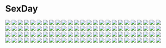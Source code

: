 # SexDay
![](https://konachan.com/image/5031896bf5f325e1eeba5c16ab846662/Konachan.com%20-%20273223%20atelier%20atelier_totori%20brown_eyes%20brown_hair%20building%20city%20clouds%20dress%20headdress%20long_hair%20signed%20sky%20staff%20stairs%20swd3e2%20totooria_helmold.jpg)
![](https://konachan.com/jpeg/f58f149a38df49b4820177a96fc6ce5f/Konachan.com%20-%20282129%20bikini%20blue_eyes%20blush%20brown_hair%20cameltoe%20cura%20flat_chest%20game_cg%20loli%20long_hair%20lose%20monobeno%20navel%20swimsuit%20tan_lines%20twintails%20wristwear.jpg)
![](https://konachan.com/image/d80ba36b6d43291e4d00a2b273df7757/Konachan.com%20-%20280026%20close%20flowers%20megurine_luka%20meola%20polychromatic%20vocaloid.jpg)
![](https://konachan.com/image/d292546909c34e88b91b4fc397b15610/Konachan.com%20-%2039571%20hidamari_sketch%20ume_aoki%20yuno.jpg)
![](https://konachan.com/jpeg/463f791903d5f564e57e502e0e181baf/Konachan.com%20-%2065413%20animal_ears%20catgirl%20fang%20genderswap%20maid%20sakurai_tomoki%20sora_no_otoshimono%20tail%20thighhighs%20vector.jpg)
![](https://konachan.com/image/82cf1be41fb45224ccbc62f969d2e084/Konachan.com%20-%20252508%202girls%20aliasing%20black_hair%20blonde_hair%20dress%20long_hair%20lpip%20original%20wings.jpg)
![](https://konachan.com/image/6acd62964403302baf223915c7804c21/Konachan.com%20-%20179205%20bed%20blush%20dress%20headdress%20izayoi_sakuya%20knife%20maid%20purple_hair%20red_eyes%20short_hair%20suisai.%20thighhighs%20touhou.jpg)
![](https://konachan.com/image/aeb5b0ea2bb2a96223189785e86de932/Konachan.com%20-%2096658%20aqua_eyes%20aqua_hair%20food%20hatsune_miku%20ice_cream%20long_hair%20panties%20striped_panties%20suzui_narumi%20thighhighs%20tie%20twintails%20underwear%20vocaloid.jpg)
![](https://konachan.com/jpeg/e104100a5d7acfcf7a3b7e5b443f4d57/Konachan.com%20-%20238739%20aqua_eyes%20blush%20breast_hold%20breasts%20cameltoe%20cleavage%20flowers%20game_cg%20glasses%20long_hair%20nipples%20panties%20red_hair%20see_through%20skyfish%20underwear%20wori.jpg)
![](https://konachan.com/jpeg/4bb46b0fd02e769b0ecb72fe921bb9be/Konachan.com%20-%2045068%20maid%20maria_holic%20shinouji_matsurika%20vector.jpg)
![](https://konachan.com/image/0950cf7150851f22b3dbdb14cba2177c/Konachan.com%20-%20244546%20ass%20black_hair%20breasts%20cherry_blossoms%20demon%20fate_grand_order%20fate_%28series%29%20flowers%20food%20fruit%20horns%20nishimura_eri%20petals%20short_hair%20signed%20water.jpg)
![](https://konachan.com/jpeg/ca982e23ea0a61d0c641679471955dfd/Konachan.com%20-%20228281%20anal%20blush%20censored%20clouds%20cum%20dildo%20green_eyes%20kurosawa_ruby%20leaves%20nosa%20penis%20pussy%20red_hair%20sex%20short_hair%20sky%20swimsuit%20thighhighs%20twintails.jpg)
![](https://konachan.com/jpeg/91fe0551171e1f387a24f7ffa9b475e2/Konachan.com%20-%20225731%20ass%20bell%20breasts%20catgirl%20cleavage%20clouds%20drums%20foxgirl%20garter%20glasses%20guitar%20katana%20kiltaka%20mecha%20original%20piano%20rope%20sky%20sword%20tail%20torii%20weapon.jpg)
![](https://konachan.com/image/757185402efef1a5972ab3529fdf3b4a/Konachan.com%20-%2025379%20anthropomorphism%20apple%20food%20fruit%20hirai_yukio%20kakuaki%20mac%20os9%20os-tan%20sonata.jpg)
![](https://konachan.com/jpeg/e0f43f63e87dc395d3ea00a1e6a72604/Konachan.com%20-%20157476%20animal%20blue_eyes%20blue_hair%20bottle_miku%20bubbles%20fish%20gunni%20hatsune_miku%20thighhighs%20vocaloid%20water.jpg)
![](https://konachan.com/image/d5d2bb5710ebca0c9117cac810037caf/Konachan.com%20-%20168057%20bow%20brown_eyes%20dress%20fang%20flowers%20horns%20ninjinshiru%20orange_hair%20original%20petals%20rose%20short_hair%20umbrella.jpg)
![](https://konachan.com/image/417de20a35bdaf1153a69260d0205bd7/Konachan.com%20-%20202236%20animal_ears%20blush%20cameltoe%20close%20erect_nipples%20gizensha%20jpeg_artifacts%20original%20panties%20see_through%20short_hair%20stockings%20thighhighs%20underwear%20wolfgirl.jpg)
![](https://konachan.com/image/14afd9e0039e6b3d7151f577d0b97df0/Konachan.com%20-%2040523%20blonde_hair%20blue_eyes%20charlotte_francia%20long_hair%20oyari_ashito%20quartett%21%20school_uniform.jpg)
![](https://konachan.com/jpeg/12115b0cd20adb47cf0b40ade908e82e/Konachan.com%20-%20130266%20air%20feathers%20kamio_misuzu%20key%20kirishima_kano%20ribbons%20sky%20tohno_minagi.jpg)
![](https://konachan.com/jpeg/8a8aa994b1d717443ddc3c661eb7aab4/Konachan.com%20-%20256187%20anthropomorphism%20azur_lane%20blonde_hair%20blush%20clouds%20kazenokaze%20long_hair%20navel%20no_bra%20school_uniform%20skirt%20sky%20thighhighs%20underboob%20weapon%20yellow_eyes.jpg)
![](https://konachan.com/image/15ed4c9dfd9fdc6c469af21df3a8a096/Konachan.com%20-%20146037%20jpeg_artifacts%20kuhouin_murasaki%20kure-nai.jpg)
![](https://konachan.com/jpeg/323bfe73ce3ae5b15f9101ca411bac59/Konachan.com%20-%20305947%20black%20braids%20long_hair%20nanomortis%20original%20polychromatic%20ponytail.jpg)
![](https://konachan.com/image/b27aeaa529a36e1a67006af88a023b2b/Konachan.com%20-%20156293%20dress%20flowers%20hatsune_miku%20long_hair%20nonaka_hako%20twintails%20vocaloid.jpg)
![](https://konachan.com/image/532d71b5441a5144a21de89b3214e58e/Konachan.com%20-%2098932%20alice_%28bloody_rondo%29%20bloody_rondo%20calendar%20gun%20kamizu_sayaka%20luna_freed_queen%20lynette_vance%20nikaidou_rinko%20sakaki_maki%20tagme%20thighhighs%20weapon.jpg)
![](https://konachan.com/image/e0ac26135c0c663b1db6f0f7ffd8b2d3/Konachan.com%20-%20130125%20inu_x_boku_ss%20shirakiin_ririchiyo.jpg)
![](https://konachan.com/jpeg/9cfb0d18c05103a2ffe5501aee7d1cdb/Konachan.com%20-%2054067%20asahina_mikuru%20nagato_yuki%20suzumiya_haruhi%20suzumiya_haruhi_no_yuutsu%20tsuruya%20vector.jpg)
![](https://konachan.com/jpeg/eb2d01c68ffdfabee74f6c413c420c65/Konachan.com%20-%20297232%202girls%20animal_ears%20azur_lane%20blue_eyes%20breasts%20brown_hair%20cleavage%20fire%20foxgirl%20gloves%20magic%20mask%20mk_%28lazymk%29%20red_eyes%20tail%20thighhighs%20white_hair.jpg)
![](https://konachan.com/jpeg/c095658fd4b8eafbcb16e3e119a8a408/Konachan.com%20-%20259194%202girls%20black_hair%20brown_hair%20flowers%20kiss%20long_hair%20original%20red_eyes%20ribbons%20school_uniform%20sheepd%20short_hair%20shoujo_ai.jpg)
![](https://konachan.com/jpeg/539d4d500a3e8b00615073a1daef1b2f/Konachan.com%20-%20195932%20black_hair%20blue_eyes%20katagiri_%28a1466502%29%20long_hair%20original%20skintight%20twintails%20white.jpg)
![](https://konachan.com/jpeg/a8871417a20283790928e73353ec1b4e/Konachan.com%20-%20250747%20animal_ears%20bra%20building%20grass%20kayakooooo%20original%20panties%20popsicle%20see_through%20summer%20underwear%20wet.jpg)
![](https://konachan.com/image/55f13389b7aeb6be1e98653102d55ab0/Konachan.com%20-%2054236%20eruka_frog%20soul_eater%20white.jpg)
![](https://konachan.com/image/c59c55004cc932f366b4e0381757103b/Konachan.com%20-%20114469%20amami_haruka%20bikini%20hoshii_miki%20idolmaster%20iyakun%20kisaragi_chihaya%20minase_iori%20shijou_takane%20swimsuit.jpg)
![](https://konachan.com/jpeg/ddc0056b6e09e4fc3264ca9a6bb2f617/Konachan.com%20-%20267355%20ariella_lu%20bikini%20blush%20bow%20breasts%20brown_eyes%20brown_hair%20cleavage%20gray_hair%20green_eyes%20group%20korie_riko%20navel%20red_hair%20short_hair%20swimsuit.jpg)
![](https://konachan.com/jpeg/f45e246b09841b370f6d6107c7560c32/Konachan.com%20-%20123482%20blue_eyes%20bow%20butterfly%20dress%20fk%20gray_hair%20green_eyes%20hat%20katana%20myon%20night%20pink_eyes%20pink_hair%20ribbons%20short_hair%20sky%20sword%20touhou%20tree%20weapon.jpg)
![](https://konachan.com/image/ad2f91a0e13e32cf7c97b23420b8590b/Konachan.com%20-%20252228%20846-gou%20ass%20barefoot%20black_hair%20dark_skin%20fate_grand_order%20fate_%28series%29%20long_hair%20panties%20scheherazade_%28fate_grand_order%29%20underwear.jpg)
![](https://konachan.com/image/77b619d1fd9fb12f1bf03548014d5c3d/Konachan.com%20-%2045250%20akatsuki_no_goei%20bikini%20kurayashiki_tae%20nikaidoh_reika%20swimsuit%20syangrila%20tomose_shunsaku.jpg)
![](https://konachan.com/image/57d7b0a6d141927fb955cb7662d71a14/Konachan.com%20-%20182006%20armor%20black_hair%20c.z.%20long_hair%20original%20pixiv_fantasia%20ruins%20stockings%20weapon.jpg)
![](https://konachan.com/jpeg/2b60615f3dbb3587a526eec66cd7aa25/Konachan.com%20-%20250015%20annin_doufu%20blue_eyes%20brown_hair%20dress%20headband%20idolmaster%20idolmaster_cinderella_girls%20kudou_shinobu%20microphone%20short_hair%20wristwear.jpg)
![](https://konachan.com/image/9a96aeab36b566909adb958f2a9604e3/Konachan.com%20-%20133769%20black_hair%20blue_eyes%20brown_hair%20chinese_clothes%20food%20nardack%20original%20red_eyes%20scan.jpg)
![](https://konachan.com/jpeg/f1a00b3414e1cbc373fc2392cf569b9e/Konachan.com%20-%20124976%20blue_eyes%20blush%20censored%20fang%20fellatio%20game_cg%20happoubi_jin%20kagarino_kirie%20long_hair%20omega_star%20penis%20thighhighs%20twintails%20vampire%20white_hair.jpg)
![](https://konachan.com/image/239a423dd4b04f19b495cc41d9244532/Konachan.com%20-%20284306%202girls%20brown_hair%20green_eyes%20long_hair%20maid%20masatoki%20original%20purple_eyes%20shoujo_ai.jpg)
![](https://konachan.com/image/fb99ae13bd94897528e8ec304ee3b3fc/Konachan.com%20-%2022615%20dears%20megami%20miu_%28dears%29%20ren_%28dears%29%20scan%20swimsuit%20yoshimine_mitsuka.jpg)
![](https://konachan.com/image/670fb527726e8973acef2cb297c623e8/Konachan.com%20-%20125197%20dress%20fire%20fujiwara_no_mokou%20houraisan_kaguya%20long_hair%20moneti_%28daifuku%29%20red_eyes%20touhou.jpg)
![](https://konachan.com/image/5255e806b1f8c1055dd4453375c9ed26/Konachan.com%20-%20214862%20breasts%20brown_hair%20nipples%20no_bra%20original%20red_eyes%20saikun2013%20thighhighs.jpg)
![](https://konachan.com/jpeg/8ac55030b82ff42f604288da39e951a2/Konachan.com%20-%20132313%20accel_world%20close%20kuro_yuki_hime%20transparent.jpg)
![](https://konachan.com/image/227159f68c5a05730a7322699482d6ed/Konachan.com%20-%2010095%20barasuishou%20eyepatch%20rozen_maiden%20sword%20weapon.jpg)
![](https://konachan.com/image/6908d78fd4fbca6774b852743c1ac89f/Konachan.com%20-%20216048%20barefoot%20candy%20dress%20gloves%20long_hair%20miyoshino%20original%20purple_eyes%20purple_hair%20socks%20twintails.jpg)
![](https://konachan.com/jpeg/b17042e6026310d9aebb0a3d1a1b415f/Konachan.com%20-%20167047%20bikini%20black_hair%20breasts%20brown_eyes%20choker%20cleavage%20eyepatch%20gloves%20green_eyes%20headband%20long_hair%20pool%20short_hair%20swimsuit%20thighhighs%20toudori%20water.jpg)
![](https://konachan.com/image/4bc32f2d2bdd74d0a5aa1a7fad497851/Konachan.com%20-%20193493%20and%20bikini%20blue_eyes%20breasts%20brown_hair%20choker%20christmas%20dark_skin%20gloves%20group%20hat%20long_hair%20ponytail%20santa_hat%20swimsuit%20white_hair%20wink%20yellow_eyes.jpg)
![](https://konachan.com/jpeg/dbe27a7a3b5ebc1ae1e259b65df27dad/Konachan.com%20-%2087103%20black_hair%20blush%20brown_eyes%20close%20k-on%21%20long_hair%20nakano_azusa%20twintails%20white.jpg)
![](https://konachan.com/image/dc6ef5637c137ab511f75a38c214904d/Konachan.com%20-%2073292%20aliasing%20kagamine_len%20kagamine_rin%20male%20vocaloid.jpg)
![](https://konachan.com/jpeg/e711e842e2cb0818fbae17691bde47b6/Konachan.com%20-%20129228%20akabeisoft2%20brown_eyes%20brown_hair%20dress%20game_cg%20hug%20kourin_no_machi_lavender_no_shoujo%20loli%20riko_sada%20tears%20yuuki_hagure.jpg)
![](https://konachan.com/jpeg/1f995ee35b14042cdf3dd7c7e9c47c93/Konachan.com%20-%2085667%20aqua_hair%20blue_eyes%20dress%20hatsune_miku%20twintails%20vocaloid.jpg)
![](https://konachan.com/image/04b4f72585e6a1913b1b848dfeb147a7/Konachan.com%20-%20237002%20animal%20breasts%20cleavage%20crystalline%20fire%20jpeg_artifacts%20long_hair%20navel%20panties%20ponytail%20red_eyes%20red_hair%20sunimu%20tagme_%28character%29%20underwear%20wolf.jpg)
![](https://konachan.com/image/4cf73d13d41fad7f0a46d381454c0992/Konachan.com%20-%20182681%20all_male%20book%20brown_hair%20city%20clouds%20drink%20food%20gray_eyes%20guitar%20instrument%20leaves%20lvycqt%20male%20microphone%20nico_nico_singer%20paper%20short_hair.jpg)
![](https://konachan.com/image/91ebfe8839b0443bd55547958302b474/Konachan.com%20-%20142953%20blonde_hair%20breasts%20brown_eyes%20cleavage%20dress%20fairy_tail%20food%20headdress%20ice_cream%20lucy_heartfilia%20maid%20scan%20tattoo%20thighhighs%20twintails.jpg)
![](https://konachan.com/image/7ed65f6ff52b9a0af7938d22be9451fc/Konachan.com%20-%20104174%2077%20animal%20blue_eyes%20cat%20game_cg%20grass%20kazamai_sakura%20mikagami_mamizu%20pink_hair%20rabbit%20school_uniform%20short_hair%20tiger%20twintails%20whirlpool.jpg)
![](https://konachan.com/jpeg/eca6130912cb4b4ffa8221c8506882b6/Konachan.com%20-%20231997%20anal%20animal_ears%20aqua_hair%20blue_eyes%20breasts%20catgirl%20dress%20nipples%20pussy_juice%20rem_%28re%3Azero%29%20sayori%20tail%20thighhighs%20third-party_edit%20wet%20white.jpg)
![](https://konachan.com/image/30ee4b49a46a34bdbd879231b6ebd5f6/Konachan.com%20-%20290622%20autumn%20azur_lane%20green_eyes%20group%20hoodie%20kayura_yuka%20long_hair%20orange_eyes%20pink_eyes%20pink_hair%20ponytail%20signed%20thighhighs%20twintails%20white_hair.jpg)
![](https://konachan.com/jpeg/0688da3c2533ab449f4177c6eb41b708/Konachan.com%20-%2079740%20ganesagi%20hatsune_miku%20miku_append%20twintails%20vocaloid.jpg)
![](https://konachan.com/image/dcddf24e23ee6bca566a6466ac01d2a8/Konachan.com%20-%2042595%20beach%20blue_eyes%20brown_hair%20hat%20kaizu_sana%20matsushita_makako%20rakko%20ribbons%20school_uniform%20_summer%20water%20wet.jpg)
![](https://konachan.com/image/dd0c3ce3457e0c501565b1ac6f18a26c/Konachan.com%20-%20178653%202girls%20anthropomorphism%20bath%20breasts%20hayakawa_akari%20hyuuga_%28kancolle%29%20ise_%28kancolle%29%20kantai_collection%20nude%20onsen%20water.jpg)
![](https://konachan.com/image/5d2b5a3e78ca302b34140b4508b9fce0/Konachan.com%20-%20201689%20animal%20aqua_eyes%20aqua_hair%20bird%20boots%20braids%20fan%20grass%20ia%20kaito%20leaves%20long_hair%20male%20meiko%20popsicle%20shorts%20summer%20tree%20twintails%20vocaloid%20wink.jpg)
![](https://konachan.com/image/ceaec238e4df10c31233cfa84972c2af/Konachan.com%20-%20169825%20animal%20bird%20breasts%20cleavage%20clouds%20dragon%20dress%20flowers%20hat%20long_hair%20lorna%20mabinogi%20nao%20necklace%20rainbow%20scenic%20sheep%20sunflower%20tougami%20water.jpg)
![](https://konachan.com/jpeg/b8590fbf4bbbfe2edb1ee19ed05325f4/Konachan.com%20-%20298321%20bed%20blush%20bra%20brown_eyes%20brown_hair%20kouhai_shoujo%20nanasea74%20necklace%20open_shirt%20school_uniform%20uki_%28kouhai_shoujo%29%20underwear.jpg)
![](https://konachan.com/jpeg/dfa8f7a316a17416cb50df57aa9daf11/Konachan.com%20-%20247438%20game_cg%20hanabusa_koharu%20hatsujou_sprinkle%20male%20mikagami_mamizu%20whirlpool.jpg)
![](https://konachan.com/jpeg/814c45b22420661621493278a13ff1ae/Konachan.com%20-%20286580%20animal%20bird%20building%20clouds%20grass%20hoodie%20long_hair%20mocha_%28cotton%29%20original%20pantyhose%20scenic%20signed%20skirt%20sky%20sunset%20water.jpg)
![](https://konachan.com/image/4541bdeb1664646ff35d346f20dc5a0b/Konachan.com%20-%2087282%202girls%20animal%20ass%20blonde_hair%20breasts%20cameltoe%20cat%20nipples%20nyamsas%20nyan_koi%21%20open_shirt%20panties%20pussy%20tail%20thighhighs%20twins%20underwear%20yellow_eyes.jpg)
![](https://konachan.com/jpeg/af42577b917ae26e004f92c1e7ff555e/Konachan.com%20-%20294080%202girls%20black_hair%20brown_hair%20car%20glasses%20jettoburikku%20original%20rain%20short_hair%20shorts%20signed%20water.jpg)
![](https://konachan.com/jpeg/091f41afa6255a559afa7c2068eb1b78/Konachan.com%20-%20296167%202girls%20breasts%20cleavage%20fireworks%20haribote_%28tarao%29%20japanese_clothes%20long_hair%20nakano_itsuki%20nakano_nino%20no_bra%20nopan%20red_hair%20yukata.jpg)
![](https://konachan.com/image/b556ae74a3828443b7149b6ed3f04396/Konachan.com%20-%20111714%20brown_hair%20dress%20fire%20game_cg%20hat%20jpeg_artifacts%20loli%20magic%20pink_eyes%20red%20ribbons%20seiranden_ai%20short_hair%20tel-o%20yamiyo_ni_odore.jpg)
![](https://konachan.com/image/b4d2ddbf6be05aa8d18fcfaf0c074b0e/Konachan.com%20-%20284263%20anthropomorphism%20azur_lane%20breasts%20clouds%20cropped%20dress%20gray_hair%20maid%20ochinsama%20red_eyes%20short_hair%20sirius_%28azur_lane%29%20sky.jpg)
![](https://konachan.com/image/9120a87847370da5578d60979587ce3c/Konachan.com%20-%20294760%20bow%20gloves%20green_eyes%20headband%20katana%20konpaku_youmu%20rin_falcon%20shirt%20short_hair%20skirt%20sword%20touhou%20weapon%20white_hair.jpg)
![](https://konachan.com/image/ac3ae9524000807b2c0800f8421a0d6e/Konachan.com%20-%2026317%20edward_elric%20fullmetal_alchemist%20moon.jpg)
![](https://konachan.com/jpeg/170b691dcb9d4484a287e6edccb28d96/Konachan.com%20-%20231970%20building%20clouds%20gloves%20green_eyes%20gun%20headphones%20night%20original%20skirt%20stars%20thighhighs%20twintails%20water%20weapon%20you_%28shimizu%29.jpg)
![](https://konachan.com/image/9fcdf6da39482cbcaf4bcf303a51190f/Konachan.com%20-%2034922%20shihou_matsuri%20sola.jpg)
![](https://konachan.com/image/d638619b87b4a29ed036ca0ffa3c983b/Konachan.com%20-%2099108%20akatsuki_no_goei%20blue_eyes%20game_cg%20kanzaki_moe%20rain%20school_uniform%20syangrila%20tomose_shunsaku%20water.jpg)
![](https://konachan.com/jpeg/f260a1233bbb9ad836d2a348b3e06c0a/Konachan.com%20-%20153185%20beach%20bikini%20breast_hold%20censored%20fellatio%20front_wing%20game_cg%20kanadome_miyako%20nanaca_mai%20paizuri%20penis%20pink_hair%20pure_girl%20purple_eyes%20swimsuit%20wet.jpg)
![](https://konachan.com/image/718bd59e7a99bc5661a1f6d17fa842f2/Konachan.com%20-%2094938%20blonde_hair%20blush%20green_eyes%20hoshizuki_%28seigetsu%29%20mizuhashi_parsee%20short_hair%20touhou.jpg)
![](https://konachan.com/jpeg/3efcc38a0e629a50e07dbc356181638e/Konachan.com%20-%20238175%20blue_hair%20blush%20breasts%20cropped%20green_eyes%20headdress%20kagematsuri%20maid%20original%20short_hair%20twintails.jpg)
![](https://konachan.com/jpeg/4c1760fdde40478f8b2ea8417577f82f/Konachan.com%20-%2035206%20garden_%28galge%29.jpg)
![](https://konachan.com/jpeg/49ed3b64daab56fcb4342f53a1a846f5/Konachan.com%20-%20183795%20kazenokaze%20love_live%21_school_idol_project%20navel%20nishikino_maki%20purple_eyes%20red_hair%20short_hair%20skirt%20thighhighs%20wristwear.jpg)
![](https://konachan.com/image/d1d81b8cd16d5b15383bde9c379904e8/Konachan.com%20-%2052152%20hatsune_miku%20redjuice%20twintails%20vocaloid.jpg)
![](https://konachan.com/jpeg/f6d749653b666e33fe6803fcae19249d/Konachan.com%20-%20300392%20aqua_eyes%20bell%20bra%20breasts%20cleavage%20collar%20dark_skin%20fang%20flat_chest%20gloves%20gray_hair%20original%20panties%20short_hair%20stockings%20supernew%20underwear%20white.jpg)
![](https://konachan.com/image/e388bbf03bb2a1e9483f67272b2fbc7a/Konachan.com%20-%20121187%20crying%20hatsune_miku%20hello_planet_%28vocaloid%29%20ktsis%20tears%20torn_clothes%20tree%20vocaloid.jpg)
![](https://konachan.com/jpeg/2c9742ecdb43d598e131b1f552bae420/Konachan.com%20-%20227747%20aqua_eyes%20blonde_hair%20blush%20bra%20breasts%20game_cg%20hoodie%20long_hair%20mint_cube%20navel%20pan_%28mimi%29%20panties%20ponytail%20shirt_lift%20spread_legs%20underwear.jpg)
![](https://konachan.com/image/1c39fdb25461dc61612aba663a7f04bb/Konachan.com%20-%2041592%20black_star%20death_the_kid%20maka_albarn%20soul_eater%20soul_eater_evans.jpg)
![](https://konachan.com/image/d08a131f86fb614f4595765f52053cdc/Konachan.com%20-%20209517%20blonde_hair%20boots%20koyorin%20long_hair%20rwby%20shorts%20watermark%20yang_xiao_long.jpg)
![](https://konachan.com/jpeg/b794e6fc07489991b11276cee2e231df/Konachan.com%20-%208839%20hiiragi_kagami%20lucky_star%20stars.jpg)
![](https://konachan.com/jpeg/e937d6d866dde04fdef789c80646b96a/Konachan.com%20-%2078729%20aner_%28qqan00%29%20breasts%20cleavage%20dragon_nest%20green_eyes%20open_shirt%20panties%20red_hair%20underwear.jpg)
![](https://konachan.com/jpeg/65305a0b76462b4aa561df60ceba87fe/Konachan.com%20-%20296642%20animal_ears%20black_hair%20bow_%28weapon%29%20brown_eyes%20catgirl%20long_hair%20navel%20princess_connect%21%20skirt%20tamakaga%20thighhighs%20tree%20waifu2x%20weapon.jpg)
![](https://konachan.com/image/993e781bb00cb9bef8d86e8fb64a3e03/Konachan.com%20-%20234210%202girls%20aliasing%20blonde_hair%20dress%20flowers%20forest%20furapechi%20hat%20hug%20long_hair%20pink_eyes%20pink_hair%20ribbons%20short_hair%20socks%20touhou%20tree%20wink.jpg)
![](https://konachan.com/image/ac2c31b460f3ce249191690cd60ca3e1/Konachan.com%20-%20193671%20blue_eyes%20breasts%20brown_hair%20ceru%20cleavage%20clouds%20flowers%20long_hair%20original%20petals%20skirt%20wedding_attire%20wristwear.jpg)
![](https://konachan.com/jpeg/36f03b0644089ae08a2fe620edf566db/Konachan.com%20-%20114764%20bath%20bathtub%20haqua_du_lot_herminium%20kami_nomi_zo_shiru_sekai%20vector%20yamaro.jpg)
![](https://konachan.com/image/cd13b6ea8112953a146050f72a38fee9/Konachan.com%20-%2097339%20black_hair%20brown_eyes%20brown_hair%20camera%20cirno%20clouds%20daiyousei%20fairy%20group%20hat%20pointed_ears%20red_eyes%20shameimaru_aya%20sky%20tie%20touhou%20wings.jpg)
![](https://konachan.com/image/a96982d926db75a3841bc411db1a98ad/Konachan.com%20-%2014752%20ayanami_rei%20bodysuit%20gainax%20ikari_gendo%20ikari_yui%20nagisa_kaworu%20neon_genesis_evangelion%20okazaki_takeshi%20skintight%20soryu_asuka_langley%20suzuhara_touji.jpg)
![](https://konachan.com/image/441dbf9529b6d71dcb2fff96741d6250/Konachan.com%20-%2080867%20animal_ears%20bunnygirl%20inaba_tewi%20plus9%20reisen_udongein_inaba%20touhou%20yagokoro_eirin.jpg)
![](https://konachan.com/image/0e13290d2578dca433f2376ef476f529/Konachan.com%20-%20298240%20black_hair%20bow%20braids%20brown_eyes%20daiaru%20flat_chest%20japanese_clothes%20navel%20nipples%20no_bra%20nopan%20open_shirt%20original%20short_hair%20yukata.jpg)
![](https://konachan.com/jpeg/c19f0d1de8dd2cd3bc6848bc46eb8e56/Konachan.com%20-%20256999%202girls%20azur_lane%20blonde_hair%20bow%20braids%20breasts%20chain%20cleavage%20crown%20dress%20flowers%20gloves%20long_hair%20skirt%20sleeping%20thighhighs%20twintails%20white_hair.jpg)
![](https://konachan.com/jpeg/36cafd3c637073b32379ab7cd3623b65/Konachan.com%20-%20152212%20building%20game_cg%20hinasaki%20jirai_soft%20long_hair%20skirt%20stockings%20tree%20tsuisou_no_augment%20umekawa_shiho.jpg)
